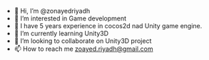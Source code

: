 - 👋 Hi, I’m @zonayedriyadh
- 👀 I’m interested in Game development
- 🌱 I have 5 years experience in cocos2d nad Unity game engine.
- 🌱 I’m currently learning Unity3D
- 💞️ I’m looking to collaborate on Unity3D project
- 📫 How to reach me zoayed.riyadh@gmail.com

<!---
zonayedriyadh/zonayedriyadh is a ✨ special ✨ repository because its `README.md` (this file) appears on your GitHub profile.
You can click the Preview link to take a look at your changes.
--->
